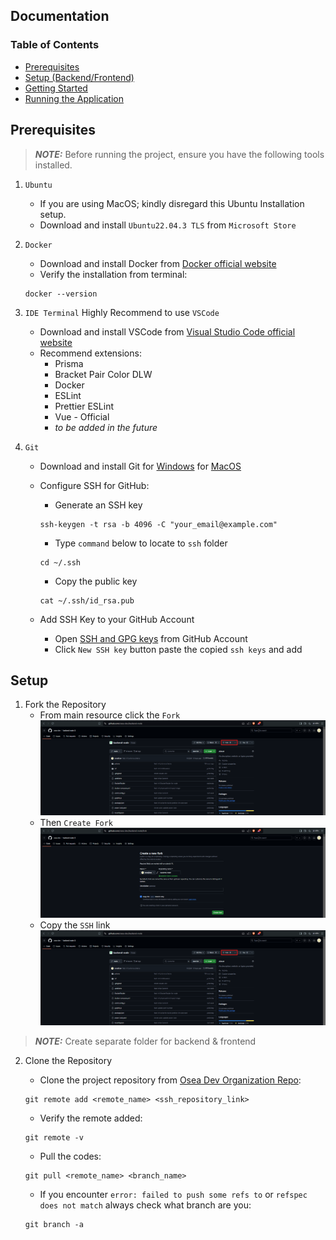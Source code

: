 ## Documentation

### Table of Contents
* [Prerequisites](#prerequisites)
* [Setup (Backend/Frontend)](#setup)
* [Getting Started](#getting_started)
* [Running the Application](#runapp)


## Prerequisites

> **_NOTE:_** Before running the project, ensure you have the following tools installed.

1. `Ubuntu`
    * If you are using MacOS; kindly disregard this Ubuntu Installation setup.
    * Download and install `Ubuntu22.04.3 TLS` from `Microsoft Store`

2. `Docker`
    * Download and install Docker from [Docker official website](https://www.docker.com/products/docker-desktop/)
    * Verify the installation from terminal:
    ```
    docker --version
    ```
3. `IDE Terminal` Highly Recommend to use `VSCode`
    * Download and install VSCode from [Visual Studio Code official website](https://code.visualstudio.com/download)
    * Recommend extensions:
        * Prisma
        * Bracket Pair Color DLW
        * Docker
        * ESLint
        * Prettier ESLint
        * Vue - Official
        * *to be added in the future*

4. `Git`
    * Download and install Git for [Windows](https://git-scm.com/download/win) for [MacOS](https://git-scm.com/download/mac)
    * Configure SSH for GitHub:
        * Generate an SSH key
        ```
        ssh-keygen -t rsa -b 4096 -C "your_email@example.com"
        ```
        * Type `command` below to locate to `ssh` folder
        ```
        cd ~/.ssh
        ```

        * Copy the public key 
        ```
        cat ~/.ssh/id_rsa.pub
        ```
    * Add SSH Key to your GitHub Account
        * Open [SSH and GPG keys](https://github.com/settings/keys) from GitHub Account
        * Click `New SSH key` button paste the copied `ssh keys` and add

## Setup

1. Fork the Repository
    * From main resource click the `Fork`
    ![alt text](../assets/img/image.png)
    * Then `Create Fork`
    ![alt text](../assets/img/image-1.png)
    * Copy the `SSH` link 
    ![alt text](../assets/img/image.png)


> **_NOTE:_** Create separate folder for backend & frontend


2. Clone the Repository
    * Clone the project repository from [Osea Dev Organization Repo](https://github.com/osea-dev):
    ```
    git remote add <remote_name> <ssh_repository_link>
    ```
    * Verify the remote added:
    ```
    git remote -v
    ```
    * Pull the codes:
    ```
    git pull <remote_name> <branch_name>
    ```

    * If you encounter `error: failed to push some refs to` or `refspec does not match`   always check what branch are you:
    ```
    git branch -a
    ```
    

